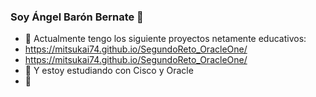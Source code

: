 ### Soy Ángel Barón Bernate 👋

- 🔭 Actualmente tengo los siguiente proyectos netamente educativos:
-  https://mitsukai74.github.io/SegundoReto_OracleOne/
-  https://mitsukai74.github.io/SegundoReto_OracleOne/
- 🌱 Y estoy estudiando con Cisco y Oracle
- 👯 
